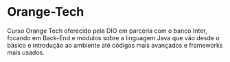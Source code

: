 # Orange-Tech
Curso Orange Tech oferecido pela DIO em parceria com o banco Inter, focando em Back-End e módulos sobre a linguagem Java
que vão desde o básico e introdução ao ambiente até códigos mais avançados e frameworks mais usados.
